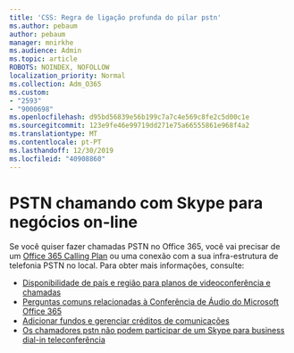 ```yaml
---
title: 'CSS: Regra de ligação profunda do pilar pstn'
ms.author: pebaum
author: pebaum
manager: mnirkhe
ms.audience: Admin
ms.topic: article
ROBOTS: NOINDEX, NOFOLLOW
localization_priority: Normal
ms.collection: Adm_O365
ms.custom:
- "2593"
- "9000698"
ms.openlocfilehash: d95bd56839e56b199c7a7c4e569c8fe2c5d00c1e
ms.sourcegitcommit: 123e9fe46e99719dd271e75a66555861e968f4a2
ms.translationtype: MT
ms.contentlocale: pt-PT
ms.lasthandoff: 12/30/2019
ms.locfileid: "40908860"
---
```

# <a name="pstn-calling-with-skype-for-business-online"></a>PSTN chamando com Skype para negócios on-line

Se você quiser fazer chamadas PSTN no Office 365, você vai precisar de um [Office 365 Calling Plan](https://docs.microsoft.com/microsoftteams/what-is-phone-system-in-office-365#more-about-calling-plans) ou uma conexão com a sua infra-estrutura de telefonia PSTN no local. Para obter mais informações, consulte:

- [Disponibilidade de país e região para planos de videoconferência e chamadas](https://docs.microsoft.com/microsoftteams/country-and-region-availability-for-audio-conferencing-and-calling-plans/country-and-region-availability-for-audio-conferencing-and-calling-plans)
- [Perguntas comuns relacionadas à Conferência de Áudio do Microsoft Office 365](https://docs.microsoft.com/microsoftteams/audio-conferencing-common-questions)
- [Adicionar fundos e gerenciar créditos de comunicações](https://docs.microsoft.com/microsoftteams/add-funds-and-manage-communications-credits)
- [Os chamadores pstn não podem participar de um Skype para business dial-in teleconferência](https://docs.microsoft.com/SkypeForBusiness/troubleshoot/online-conferencing/pstn-callers-cant-join-dial-in-call)
